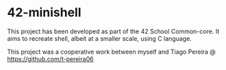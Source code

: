# 42-minishell

This project has been developed as part of the 42 School Common-core.
It aims to recreate shell, albeit at a smaller scale, using C language.

This project was a cooperative work between myself and Tiago Pereira @ https://github.com/t-pereira06
